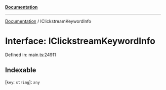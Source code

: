 [**Documentation**](../README.md)

***

[Documentation](../README.md) / IClickstreamKeywordInfo

# Interface: IClickstreamKeywordInfo

Defined in: main.ts:24911

## Indexable

\[`key`: `string`\]: `any`
